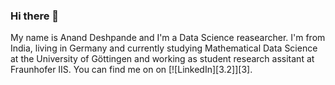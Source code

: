 ### Hi there 👋

My name is Anand Deshpande and I'm a Data Science reasearcher. I'm from India, living in Germany and currently studying Mathematical Data Science at the University of Göttingen and working as student research assitant at Fraunhofer IIS. You can find me on on [![LinkedIn][3.2]][3].

<!--
**dnanad/dnanad** is a ✨ _special_ ✨ repository because its `README.md` (this file) appears on your GitHub profile.



Here are some ideas to get you started:

- 🔭 I’m currently working on ...
- 🌱 I’m currently learning ...
- 👯 I’m looking to collaborate on ...
- 🤔 I’m looking for help with ...
- 💬 Ask me about ...
- 📫 How to reach me: ...
- 😄 Pronouns: ...
- ⚡ Fun fact: ...
-->

